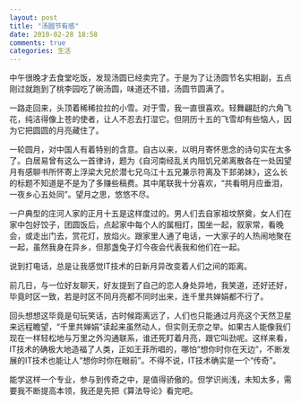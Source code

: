 ```yaml
---
layout: post
title: "汤圆节有感"
date: 2010-02-28 18:58
comments: true
categories: 生活
---
```

中午很晚才去食堂吃饭，发现汤圆已经卖完了。于是为了让汤圆节名实相副，五点刚过就跑到了桃李园吃了碗汤圆，味道还不错，汤圆节圆满了。

一路走回来，头顶着稀稀拉拉的小雪。对于雪，我一直很喜欢。轻舞翩跹的六角飞花，纯洁得像上苍的使者，让人不忍去打湿它。但阴历十五的飞雪却有些恼人，因为它把圆圆的月亮藏住了。

一轮圆月，对中国人有着特别的含意。自古以来，以明月寄怀思念的诗句实在太多了。白居易曾有这么一首律诗，题为《自河南经乱关内阻饥兄弟离散各在一处因望月有感聊书所怀寄上浮梁大兄於潜七兄乌江十五兄兼示符离及下邽弟妹》，这么长的标题不知道是不是为了多赚些稿费。其中尾联我十分喜欢，“共看明月应垂泪，一夜乡心五处同”。望月之思，悠悠不尽。

一户典型的庄河人家的正月十五是这样度过的。男人们去自家祖坟祭奠，女人们在家中包好饺子，团圆饭后，点起家中每个人的属相灯，围坐一起，叙家常，看晚会，或走出门去，赏花灯，放焰火。跟家里人通了电话，一大家子的人热闹地聚在一起，虽然我身在异乡，但那盏兔子灯今夜会代表我和他们在一起。

说到打电话，总是让我感觉IT技术的日新月异改变着人们之间的距离。

前几日，与一位好友聊天，好友提到了自己的恋人身处异地，我笑道，还好还好，毕竟时区一致，若是时区不同月亮都不同时出来，连千里共婵娟都不行了。

回头想想这毕竟是句玩笑话，古时候距离远了，人们也只能通过月亮这个天然卫星来远程瞻望，“千里共婵娟”读起来虽然动人，但实则无奈之举。如果古人能像我们现在一样轻松地与万里之外沟通联系，谁还死盯着月亮，跟它叫劲呢。这样来看，IT技术的确极大地造福了人类，正如王菲所唱的，哪怕“想你时你在天边”，不断发展的IT技术也能让人“想你时你在眼前”。不得不说，IT技术确实是一个“传奇”。

能学这样一个专业，参与到传奇之中，是值得骄傲的。但学识尚浅，未知太多，需要我不断提高本领，我还是先把《算法导论》看完吧。